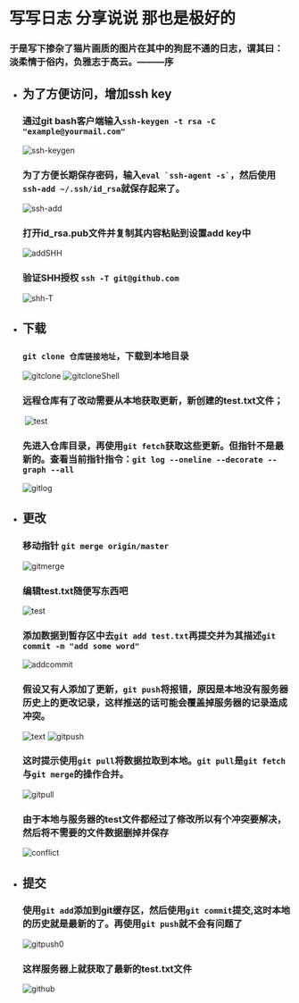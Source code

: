 # 写写日志 分享说说 那也是极好的   
  ### 于是写下掺杂了猫片画质的图片在其中的狗屁不通的日志，谓其曰：淡柔情于俗内，负雅志于高云。———序  
* ## 为了方便访问，增加ssh key
  ### 通过git bash客户端输入`ssh-keygen -t rsa -C "example@yourmail.com"`
  ![ssh-keygen](https://thumbnail0.baidupcs.com/thumbnail/a4340c1f0c550e43a69b512cdb862a7f?fid=432117360-250528-778127839098701&time=1508572800&rt=sh&sign=FDTAER-DCb740ccc5511e5e8fedcff06b081203-1jEkHzXtDwvv43%2B0Cszi9CYPq8k%3D&expires=2h&chkv=0&chkbd=0&chkpc=&dp-logid=1119672872&dp-callid=0&size=c850_u580&quality=100&vuk=-&ft=video)
  ### 为了方便长期保存密码，输入`` eval `ssh-agent -s` ``，然后使用`ssh-add ~/.ssh/id_rsa`就保存起来了。
  ![ssh-add](https://thumbnail0.baidupcs.com/thumbnail/f620083eaf8008736e3d82832fa77352?fid=432117360-250528-365745891807448&time=1508572800&rt=sh&sign=FDTAER-DCb740ccc5511e5e8fedcff06b081203-tbsMgmYXFJ1LTnOUCBegt9nvLzA%3D&expires=2h&chkv=0&chkbd=0&chkpc=&dp-logid=1119672872&dp-callid=0&size=c850_u580&quality=100&vuk=-&ft=video)
  ### 打开id_rsa.pub文件并复制其内容粘贴到设置add key中  
  ![addSHH](https://thumbnail0.baidupcs.com/thumbnail/c7bfbcca2098b0d9324dce88b1aee392?fid=432117360-250528-1077189702918968&time=1508572800&rt=sh&sign=FDTAER-DCb740ccc5511e5e8fedcff06b081203-2zyf9z7blxmYTZJCcLKqjFy968o%3D&expires=2h&chkv=0&chkbd=0&chkpc=&dp-logid=1119672872&dp-callid=0&size=c850_u580&quality=100&vuk=-&ft=video)
  ### 验证SHH授权 `ssh -T git@github.com`
  ![shh-T](https://thumbnail0.baidupcs.com/thumbnail/4b6ae290fc7b1e79fe97a6faf7a14c7d?fid=432117360-250528-822145591714196&time=1508572800&rt=sh&sign=FDTAER-DCb740ccc5511e5e8fedcff06b081203-3mUJBWbPWhWhTMxtza0fuEdylyw%3D&expires=2h&chkv=0&chkbd=0&chkpc=&dp-logid=1119672872&dp-callid=0&size=c850_u580&quality=100&vuk=-&ft=video)
* ## 下载
    ### `git clone 仓库链接地址`，下载到本地目录  
    ![gitclone](https://thumbnail0.baidupcs.com/thumbnail/506343fe964ffda45e2e933df9ab4d3b?fid=432117360-250528-386687247424995&time=1508572800&rt=sh&sign=FDTAER-DCb740ccc5511e5e8fedcff06b081203-bXVcHMUfIedSnTnp8St5I0E65QM%3D&expires=2h&chkv=0&chkbd=0&chkpc=&dp-logid=1119672872&dp-callid=0&size=c850_u580&quality=100&vuk=-&ft=video)
    ![gitcloneShell](https://thumbnail0.baidupcs.com/thumbnail/b5d86cd0e993fd5a6de6e3319a25ec07?fid=432117360-250528-694033551106791&time=1508572800&rt=sh&sign=FDTAER-DCb740ccc5511e5e8fedcff06b081203-Lo73B1HybsU6uPvQaUqzf%2BNZ8qc%3D&expires=2h&chkv=0&chkbd=0&chkpc=&dp-logid=1119672872&dp-callid=0&size=c850_u580&quality=100&vuk=-&ft=video)  
    ### 远程仓库有了改动需要从本地获取更新，新创建的test.txt文件；
   ![test](https://thumbnail0.baidupcs.com/thumbnail/118242a6f1ed239a9038322faac6b90a?fid=432117360-250528-208114037730662&time=1508572800&rt=sh&sign=FDTAER-DCb740ccc5511e5e8fedcff06b081203-BmL3foKLtUGatK3Jm%2BVBvrmR62c%3D&expires=2h&chkv=0&chkbd=0&chkpc=&dp-logid=1119672872&dp-callid=0&size=c850_u580&quality=100&vuk=-&ft=video)
    ### 先进入仓库目录，再使用`git fetch`获取这些更新。但指针不是最新的。查看当前指针指令：`git log --oneline --decorate --graph --all`
    ![gitlog](https://thumbnail0.baidupcs.com/thumbnail/c408edc3404fc6da76e8b4c4499b2ad2?fid=432117360-250528-847631236657249&time=1508569200&rt=sh&sign=FDTAER-DCb740ccc5511e5e8fedcff06b081203-dzLcJK5W%2FN0iT%2FdNEZqDRth9ENs%3D&expires=2h&chkv=0&chkbd=0&chkpc=&dp-logid=527747665&dp-callid=0&size=c850_u580&quality=100&vuk=-&ft=video)
* ## 更改
    ### 移动指针 `git merge origin/master`
    ![gitmerge](https://thumbnail0.baidupcs.com/thumbnail/070ec8edf47852adb8e9d1be16ed680b?fid=432117360-250528-848297404231585&time=1508569200&rt=sh&sign=FDTAER-DCb740ccc5511e5e8fedcff06b081203-Ath0Wpxpk6KY%2B6xjZYW%2F4vk%2FVJc%3D&expires=2h&chkv=0&chkbd=0&chkpc=&dp-logid=588501597&dp-callid=0&size=c850_u580&quality=100&vuk=-&ft=video)
    ### 编辑test.txt随便写东西吧
    ![test](https://thumbnail0.baidupcs.com/thumbnail/1a3769373680de0416b63826da85391d?fid=432117360-250528-129532360882004&time=1508569200&rt=sh&sign=FDTAER-DCb740ccc5511e5e8fedcff06b081203-1gWEW5R%2B0QOFWSRrXzkoyfHY%2BdM%3D&expires=2h&chkv=0&chkbd=0&chkpc=&dp-logid=662742126&dp-callid=0&size=c850_u580&quality=100&vuk=-&ft=video)
    ### 添加数据到暂存区中去`git add test.txt`再提交并为其描述`git commit -m "add some word"`
    ![addcommit](https://thumbnail0.baidupcs.com/thumbnail/9871dd5be792f2ffdb0b6e19b22b4f33?fid=432117360-250528-774645169812757&time=1508569200&rt=sh&sign=FDTAER-DCb740ccc5511e5e8fedcff06b081203-uuy%2FcZ0qsAfjZWgU3BR6s%2FNdbT8%3D&expires=2h&chkv=0&chkbd=0&chkpc=&dp-logid=722959003&dp-callid=0&size=c850_u580&quality=100&vuk=-&ft=video)
    ### 假设又有人添加了更新，`git push`将报错，原因是本地没有服务器历史上的更改记录，这样推送的话可能会覆盖掉服务器的记录造成冲突。
    ![text](https://thumbnail0.baidupcs.com/thumbnail/180f9ff81745b282fbc23ed0c6b6097c?fid=432117360-250528-689299382775018&time=1508569200&rt=sh&sign=FDTAER-DCb740ccc5511e5e8fedcff06b081203-XznRHL94xkll9GH3ESCdExry2F4%3D&expires=2h&chkv=0&chkbd=0&chkpc=&dp-logid=797909705&dp-callid=0&size=c850_u580&quality=100&vuk=-&ft=video)
    ![gitpush](https://thumbnail0.baidupcs.com/thumbnail/f5936779c80102057d8731a3f9145db9?fid=432117360-250528-959952968525235&time=1508569200&rt=sh&sign=FDTAER-DCb740ccc5511e5e8fedcff06b081203-YjCYnYJzut%2BnD%2Bq2kjNVHK78Qjk%3D&expires=2h&chkv=0&chkbd=0&chkpc=&dp-logid=816134936&dp-callid=0&size=c850_u580&quality=100&vuk=-&ft=video)
    ### 这时提示使用`git pull`将数据拉取到本地。`git pull`是`git fetch`与`git merge`的操作合并。
    ![gitpull](https://thumbnail0.baidupcs.com/thumbnail/ea7dd48411aece2cc7ca1d3c77392f4c?fid=432117360-250528-360887233273943&time=1508572800&rt=sh&sign=FDTAER-DCb740ccc5511e5e8fedcff06b081203-7fECYwVDdr0jfO9o%2FknAgmHKf7M%3D&expires=2h&chkv=0&chkbd=0&chkpc=&dp-logid=849559506&dp-callid=0&size=c850_u580&quality=100&vuk=-&ft=video)
    ### 由于本地与服务器的test文件都经过了修改所以有个冲突要解决，然后将不需要的文件数据删掉并保存
    ![conflict](https://thumbnail0.baidupcs.com/thumbnail/d03850c011db55b55736bc00e272ae3f?fid=432117360-250528-886825317273423&time=1508572800&rt=sh&sign=FDTAER-DCb740ccc5511e5e8fedcff06b081203-cM07Y2j98P8N%2FkInrUJUp9tF0r0%3D&expires=2h&chkv=0&chkbd=0&chkpc=&dp-logid=934671053&dp-callid=0&size=c850_u580&quality=100&vuk=-&ft=video)
* ## 提交
    ### 使用`git add`添加到git缓存区，然后使用`git commit`提交,这时本地的历史就是最新的了。再使用`git push`就不会有问题了
    ![gitpush0](https://thumbnail0.baidupcs.com/thumbnail/06bf74583e94c2186c111c9b0b64f7b3?fid=432117360-250528-884683907465388&time=1508572800&rt=sh&sign=FDTAER-DCb740ccc5511e5e8fedcff06b081203-KUseGYfmRqriGEBl1AKERle8ZLw%3D&expires=2h&chkv=0&chkbd=0&chkpc=&dp-logid=992347497&dp-callid=0&size=c850_u580&quality=100&vuk=-&ft=video)
    ### 这样服务器上就获取了最新的test.txt文件
    ![github](https://thumbnail0.baidupcs.com/thumbnail/c753568a5c68b56346bf5a6de681ec47?fid=432117360-250528-927316858261580&time=1508572800&rt=sh&sign=FDTAER-DCb740ccc5511e5e8fedcff06b081203-z3am2wIPMe%2BIWK9Tyr5%2F1AgoIjo%3D&expires=2h&chkv=0&chkbd=0&chkpc=&dp-logid=1011936515&dp-callid=0&size=c850_u580&quality=100&vuk=-&ft=video)

